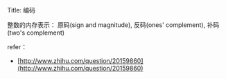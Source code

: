 Title: 编码

整数的内存表示： 原码(sign and magnitude), 反码(ones' complement), 补码(two's complement)

refer：

- [http://www.zhihu.com/question/20159860](http://www.zhihu.com/question/20159860)
